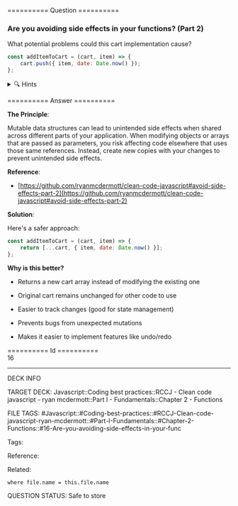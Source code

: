 ========== Question ==========  

### Are you avoiding side effects in your functions? (Part 2)

What potential problems could this cart implementation cause?

```javascript
const addItemToCart = (cart, item) => {
    cart.push({ item, date: Date.now() });
};
```

<details><summary>🔍 Hints</summary>

Think about:

-   What happens to the original cart array?

-   Could this cause issues if multiple parts of the code use the same cart?

-   How would you track changes to the cart?

-   What's a more predictable way to handle this?

</details>  

========== Answer ==========  

**The Principle**:

Mutable data structures can lead to unintended side effects when shared across different parts of your application. When modifying objects or arrays that are passed as parameters, you risk affecting code elsewhere that uses those same references. Instead, create new copies with your changes to prevent unintended side effects.

**Reference**:

-   [https://github.com/ryanmcdermott/clean-code-javascript#avoid-side-effects-part-2](https://github.com/ryanmcdermott/clean-code-javascript#avoid-side-effects-part-2)

**Solution**:

Here's a safer approach:

```javascript
const addItemToCart = (cart, item) => {
    return [...cart, { item, date: Date.now() }];
};
```

**Why is this better?**

-   Returns a new cart array instead of modifying the existing one

-   Original cart remains unchanged for other code to use

-   Easier to track changes (good for state management)

-   Prevents bugs from unexpected mutations

-   Makes it easier to implement features like undo/redo

========== Id ==========  
16

---

DECK INFO

TARGET DECK: Javascript::Coding best practices::RCCJ - Clean code javascript - ryan mcdermott::Part I - Fundamentals::Chapter 2 - Functions

FILE TAGS: #Javascript::#Coding-best-practices::#RCCJ-Clean-code-javascript-ryan-mcdermott::#Part-I-Fundamentals::#Chapter-2-Functions::#16-Are-you-avoiding-side-effects-in-your-func

Tags:

Reference:

Related:

```dataview
where file.name = this.file.name
```

QUESTION STATUS: Safe to store
